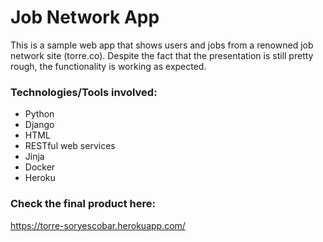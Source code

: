 # Job Network App


This is a sample web app that shows users and jobs from a renowned job network site (torre.co). Despite the fact that the presentation is still pretty rough, the functionality is working as expected.



### Technologies/Tools involved:

* Python
* Django
* HTML
* RESTful web services
* Jinja
* Docker
* Heroku


### Check the final product here:
https://torre-soryescobar.herokuapp.com/
